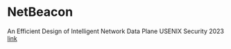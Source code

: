 # NetBeacon
An Efficient Design of Intelligent Network Data Plane USENIX Security 2023 [link](https://www.usenix.org/conference/usenixsecurity23/presentation/zhouguangmeng)



